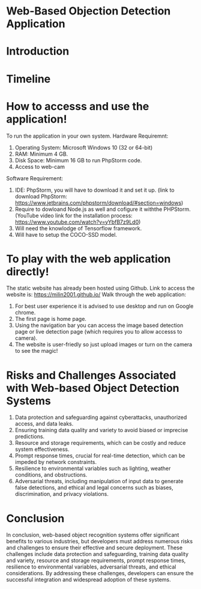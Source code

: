 # Web-Based Objection Detection Application

# Introduction

# Timeline
# How to accesss and use the application!
To run the application in your own system.
Hardware Requiremnt:
1. Operating System: Microsoft Windows 10 (32 or 64-bit) 
2. RAM: Minimum 4 GB.
3. Disk Space: Minimum 16 GB to run PhpStorm code.
4. Access to web-cam

Software Requirement:
1. IDE: PhpStorm, you will have to download it and set it up. (link to download PhpStorm: https://www.jetbrains.com/phpstorm/download/#section=windows)
2. Require to dowloand Node.js as well and cofigure it withthe PHPStorm. (YouTube video link for the installation process: https://www.youtube.com/watch?v=yYbfB7z9Ld0)
3. Will need the knowlodge of Tensorflow framework.
4. Will have to setup the COCO-SSD model.

# To play with the web application directly!
The static website has already been hosted using Github. Link to access the website is: https://milin2001.github.io/
Walk through the web application:
1. For best user experience it is advised to use desktop and run on Google chrome.
2. The first page is home page.
3. Using the navigation bar you can access the image based detection page or live detection page (which requires you to allow accesss to camera).
4. The website is user-friedly so just upload images or turn on the camera to see the magic!



# Risks and Challenges Associated with Web-based Object Detection Systems

1. Data protection and safeguarding against cyberattacks, unauthorized access, and data leaks.
2. Ensuring training data quality and variety to avoid biased or imprecise predictions.
3. Resource and storage requirements, which can be costly and reduce system effectiveness.
4. Prompt response times, crucial for real-time detection, which can be impeded by network constraints.
5. Resilience to environmental variables such as lighting, weather conditions, and obstructions.
6. Adversarial threats, including manipulation of input data to generate false detections, and ethical and legal concerns such as biases, discrimination, and privacy violations.

# Conclusion
 In conclusion, web-based object recognition systems offer significant benefits to various industries, but developers must address numerous risks and challenges to ensure their effective and secure deployment. These challenges include data protection and safeguarding, training data quality and variety, resource and storage requirements, prompt response times, resilience to environmental variables, adversarial threats, and ethical considerations. By addressing these challenges, developers can ensure the successful integration and widespread adoption of these systems.
